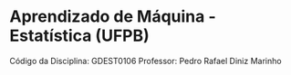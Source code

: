 # Aprendizado de Máquina - Estatística (UFPB)

Código da Disciplina: GDEST0106
Professor: Pedro Rafael Diniz Marinho
